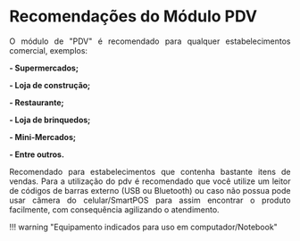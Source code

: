 <style>
  body {
    text-align: justify;
  }
  iframe { 
    display: flex;
    justify-content: center;
    align: center !important;
    height: 100vh;
    margin: auto;
  } 
  </style>


# **Recomendações do Módulo PDV**

O módulo de "PDV" é recomendado para qualquer estabelecimentos comercial, exemplos:

**- Supermercados;**

**- Loja de construção;**

**- Restaurante;**

**- Loja de brinquedos;**

**- Mini-Mercados;**

**- Entre outros.**

Recomendado para estabelecimentos que contenha bastante itens de vendas. Para a utilização do pdv
é recomendado que você utilize um leitor de códigos de barras externo (USB ou Bluetooth) ou caso não possua pode usar câmera do celular/SmartPOS para assim encontrar o produto facilmente, com consequência agilizando o atendimento.


!!! warning "Equipamento indicados para uso em computador/Notebook"
        








